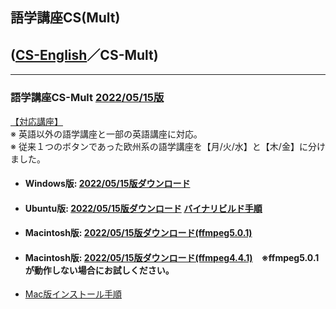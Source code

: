 ## 語学講座CS(Mult)     
## ([CS-English](https://csreviser.github.io/CS-English/)／CS-Mult)
***
### 語学講座CS-Mult [2022/05/15版](https://github.com/CSReviser/CS-Mult/releases/tag/20220515)                 
                
[【対応講座】](https://github.com/CSReviser/CS-Mult/wiki/%E5%AF%BE%E5%BF%9C%E8%AC%9B%E5%BA%A7)            
※ 英語以外の語学講座と一部の英語講座に対応。          
※ 従来１つのボタンであった欧州系の語学講座を【月/火/水】と【木/金】に分けました。              
   - #### Windows版: [2022/05/15版ダウンロード](https://github.com/CSReviser/CS-Mult/releases/download/20220515/CS-Mult-Windows-20220515.zip)                          
   - #### Ubuntu版: [2022/05/15版ダウンロード](https://github.com/CSReviser/CS-Mult/releases/download/20220515/CS-Mult-Ubuntu-qt5-20220515.zip)                [バイナリビルド手順](https://github.com/CSReviser/CS-Mult/wiki/ubuntuビルド手順)                          
   - #### Macintosh版: [2022/05/15版ダウンロード(ffmpeg5.0.1)](https://github.com/CSReviser/CS-Mult/releases/download/20220515/CS-Mult-Macintosh-20220515.dmg)
   - #### Macintosh版: [2022/05/15版ダウンロード(ffmpeg4.4.1)](https://github.com/CSReviser/CS-Mult/releases/download/20220515/CS-Mult-Macintosh-20220515-1.dmg)　※ffmpeg5.0.1が動作しない場合にお試しください。
   -  [Mac版インストール手順](https://github.com/CSReviser/CS-English/wiki/Mac%E7%89%88%E3%82%A4%E3%83%B3%E3%82%B9%E3%83%88%E3%83%BC%E3%83%AB%E6%89%8B%E9%A0%86)                          　　　           　　                            

